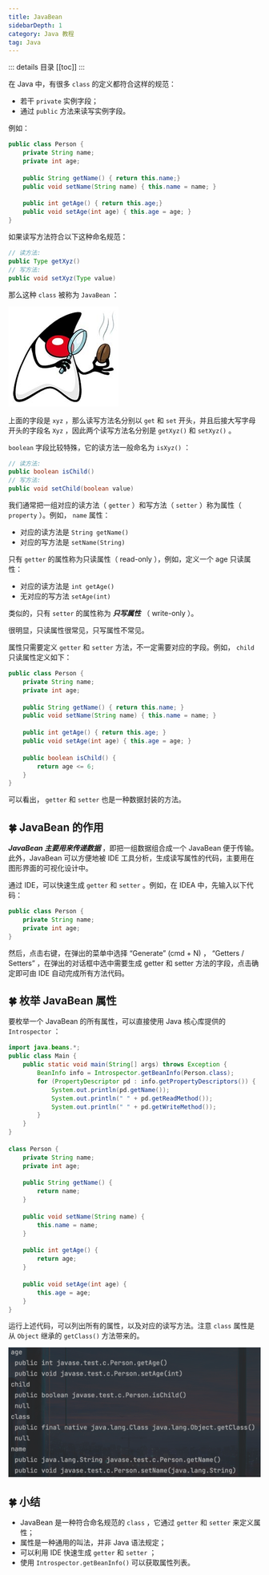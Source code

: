```yaml
---
title: JavaBean
sidebarDepth: 1
category: Java 教程
tag: Java
---
```


::: details 目录
[[toc]]
:::


在 Java 中，有很多 `class` 的定义都符合这样的规范：

- 若干 `private` 实例字段；
- 通过 `public` 方法来读写实例字段。

例如：

```java
public class Person {
    private String name;
    private int age;

    public String getName() { return this.name;}
    public void setName(String name) { this.name = name; }

    public int getAge() { return this.age;}
    public void setAge(int age) { this.age = age; }
}
```

如果读写方法符合以下这种命名规范：


```java
// 读方法:
public Type getXyz()
// 写方法:
public void setXyz(Type value)
```

那么这种 `class` 被称为 `JavaBean` ：

![20220619105251](assets/20220619105251.png)

上面的字段是 `xyz` ，那么读写方法名分别以 `get` 和 `set` 开头，并且后接大写字母开头的字段名 `Xyz` ，因此两个读写方法名分别是 `getXyz()` 和 `setXyz()` 。

`boolean` 字段比较特殊，它的读方法一般命名为 `isXyz()` ：

```java
// 读方法:
public boolean isChild()
// 写方法:
public void setChild(boolean value)
```

我们通常把一组对应的读方法（ `getter` ）和写方法（ `setter` ）称为属性（ `property` ）。例如， `name` 属性：

- 对应的读方法是 `String getName()`
- 对应的写方法是 `setName(String)`

只有 `getter` 的属性称为只读属性（ read-only ），例如，定义一个 age 只读属性：

- 对应的读方法是 `int getAge()`
- 无对应的写方法 `setAge(int)`

类似的，只有 `setter` 的属性称为 ***只写属性*** （ write-only ）。

很明显，只读属性很常见，只写属性不常见。

属性只需要定义 `getter` 和 `setter` 方法，不一定需要对应的字段。例如， `child` 只读属性定义如下：


```java
public class Person {
    private String name;
    private int age;

    public String getName() { return this.name; }
    public void setName(String name) { this.name = name; }

    public int getAge() { return this.age; }
    public void setAge(int age) { this.age = age; }

    public boolean isChild() {
        return age <= 6;
    }
}
```


可以看出， `getter` 和 `setter` 也是一种数据封装的方法。


## 🍀 JavaBean 的作用

***JavaBean 主要用来传递数据*** ，即把一组数据组合成一个 JavaBean 便于传输。此外，JavaBean 可以方便地被 IDE 工具分析，生成读写属性的代码，主要用在图形界面的可视化设计中。

通过 IDE，可以快速生成 `getter` 和 `setter` 。例如，在 IDEA 中，先输入以下代码：

```java
public class Person {
    private String name;
    private int age;
}
```
然后，点击右键，在弹出的菜单中选择 “Generate” (cmd + N) ， “Getters / Setters” ，在弹出的对话框中选中需要生成 getter 和 setter 方法的字段，点击确定即可由 IDE 自动完成所有方法代码。


## 🍀 枚举 JavaBean 属性

要枚举一个 JavaBean 的所有属性，可以直接使用 Java 核心库提供的 `Introspector` ：

```java
import java.beans.*;
public class Main {
    public static void main(String[] args) throws Exception {
        BeanInfo info = Introspector.getBeanInfo(Person.class);
        for (PropertyDescriptor pd : info.getPropertyDescriptors()) {
            System.out.println(pd.getName());
            System.out.println(" " + pd.getReadMethod());
            System.out.println(" " + pd.getWriteMethod());
        }
    }
}

class Person {
    private String name;
    private int age;

    public String getName() {
        return name;
    }

    public void setName(String name) {
        this.name = name;
    }

    public int getAge() {
        return age;
    }

    public void setAge(int age) {
        this.age = age;
    }
}
```


运行上述代码，可以列出所有的属性，以及对应的读写方法。注意 `class` 属性是从 `Object` 继承的 `getClass()` 方法带来的。


![](assets/20220619111845.png)


## 🍀 小结

- JavaBean 是一种符合命名规范的 `class` ，它通过 `getter` 和 `setter` 来定义属性；
- 属性是一种通用的叫法，并非 Java 语法规定；
- 可以利用 IDE 快速生成 `getter` 和 `setter` ；
- 使用 `Introspector.getBeanInfo()` 可以获取属性列表。


